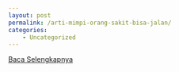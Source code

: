 ```yaml
---
layout: post
permalink: /arti-mimpi-orang-sakit-bisa-jalan/
categories:
    - Uncategorized
---
```


[Baca Selengkapnya](/04)